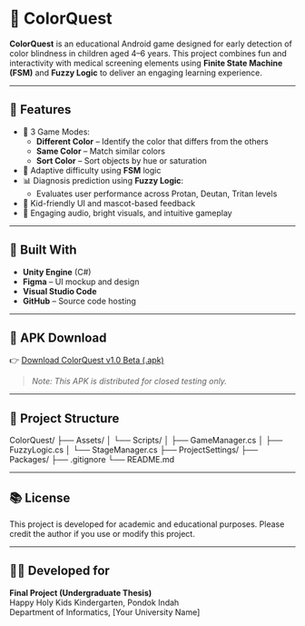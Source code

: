 # 🎨 ColorQuest

**ColorQuest** is an educational Android game designed for early detection of color blindness in children aged 4–6 years. This project combines fun and interactivity with medical screening elements using **Finite State Machine (FSM)** and **Fuzzy Logic** to deliver an engaging learning experience.

---

## 📌 Features

- 🧠 3 Game Modes:
  - **Different Color** – Identify the color that differs from the others
  - **Same Color** – Match similar colors
  - **Sort Color** – Sort objects by hue or saturation
- 🎯 Adaptive difficulty using **FSM** logic
- 📊 Diagnosis prediction using **Fuzzy Logic**:
  - Evaluates user performance across Protan, Deutan, Tritan levels
- 🧒 Kid-friendly UI and mascot-based feedback
- 🎵 Engaging audio, bright visuals, and intuitive gameplay

---

## 🔧 Built With

- **Unity Engine** (C#)
- **Figma** – UI mockup and design
- **Visual Studio Code**
- **GitHub** – Source code hosting

---

## 📱 APK Download

👉 [Download ColorQuest v1.0 Beta (.apk)]([https://drive.google.com/YOUR-LINK-DI-SINI](https://drive.google.com/file/d/1x5d-Hsl5I94JU-QwjzyUJv4ST9_nIXDY/view?usp=sharing))

> *Note: This APK is distributed for closed testing only.*

---

## 📂 Project Structure
ColorQuest/
├── Assets/
│ └── Scripts/
│ ├── GameManager.cs
│ ├── FuzzyLogic.cs
│ └── StageManager.cs
├── ProjectSettings/
├── Packages/
├── .gitignore
└── README.md


---

## 📚 License

This project is developed for academic and educational purposes. Please credit the author if you use or modify this project.

---

## 👩‍🏫 Developed for

**Final Project (Undergraduate Thesis)**  
Happy Holy Kids Kindergarten, Pondok Indah  
Department of Informatics, [Your University Name]


